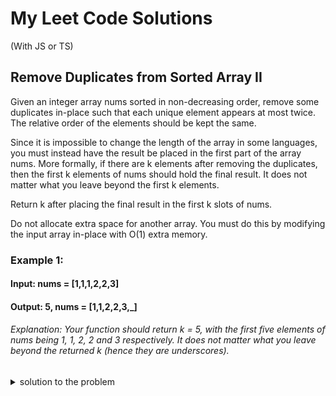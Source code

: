 # My Leet Code Solutions

(With JS or TS)

 ## Remove Duplicates from Sorted Array II
 Given an integer array nums sorted in non-decreasing order, remove some duplicates in-place such that each unique element appears at most twice. The relative order of the elements should be kept the same.

Since it is impossible to change the length of the array in some languages, you must instead have the result be placed in the first part of the array nums. More formally, if there are k elements after removing the duplicates, then the first k elements of nums should hold the final result. It does not matter what you leave beyond the first k elements.

Return k after placing the final result in the first k slots of nums.

Do not allocate extra space for another array. You must do this by modifying the input array in-place with O(1) extra memory.
 
### Example 1:

#### Input: nums = [1,1,1,2,2,3]
#### Output: 5, nums = [1,1,2,2,3,_]
###### Explanation: Your function should return k = 5, with the first five elements of nums being 1, 1, 2, 2 and 3 respectively. It does not matter what you leave beyond the returned k (hence they are underscores).

<details>
<summary>solution to the problem</summary>

```/**
 * @param {number[]} nums
 * @return {number}
 */


function removeDuplicates(nums) {
    if (nums.length === 0) return 0;
    
    let writeIndex = 1;  // Start from index 1 because index 0 is always valid
    let count = 1;       // Count the occurrences of the current number
    
    for (let i = 1; i < nums.length; i++) {
        if (nums[i] === nums[i - 1]) {
            count++;
        } else {
            count = 1;  // Reset count for a new element
        }
        
        if (count <= 2) {
            nums[writeIndex] = nums[i];
            writeIndex++;
        }
    }
    
    return writeIndex;
}


```

## Jump Games II
You are given a 0-indexed array of integers nums of length n. You are initially positioned at nums[0].

Each element nums[i] represents the maximum length of a forward jump from index i. In other words, if you are at nums[i], you can jump to any nums[i + j] where:

```0 <= j <= nums[i] and
i + j < n```
Return the minimum number of jumps to reach nums[n - 1]. The test cases are generated such that you can reach nums[n - 1].

#### Example 1:

#### Input: nums = [2,3,1,1,4]
#### Output: 2
#### Explanation: The minimum number of jumps to reach the last index is 2. Jump 1 step from index 0 to 1, then 3 steps to the last index.

<details>
<summary>solution to the problem</summary>
```
const canJump = (nums) => {
    let farthest = 0;
    
    for (let i = 0; i <= farthest; i++) {
        farthest = Math.max(farthest, i + nums[i]);
        if (farthest >= nums.length - 1) return true;
    }
    
    return false;
};

```


